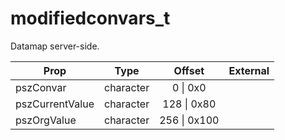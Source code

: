 # modifiedconvars_t

Datamap server-side.

|Prop|Type|Offset|External|
|---|:-:|:-:|--:|
|pszConvar|character|0 \| 0x0||
|pszCurrentValue|character|128 \| 0x80||
|pszOrgValue|character|256 \| 0x100||
